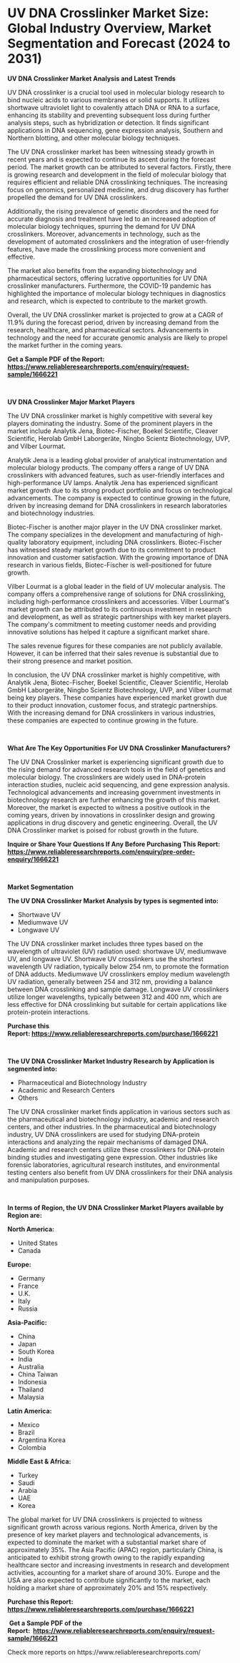 <p><h1>UV DNA Crosslinker Market Size: Global Industry Overview, Market Segmentation and Forecast (2024 to 2031)</h1></p><p><strong>UV DNA Crosslinker Market Analysis and Latest Trends</strong></p>
<p><p>UV DNA crosslinker is a crucial tool used in molecular biology research to bind nucleic acids to various membranes or solid supports. It utilizes shortwave ultraviolet light to covalently attach DNA or RNA to a surface, enhancing its stability and preventing subsequent loss during further analysis steps, such as hybridization or detection. It finds significant applications in DNA sequencing, gene expression analysis, Southern and Northern blotting, and other molecular biology techniques.</p><p>The UV DNA crosslinker market has been witnessing steady growth in recent years and is expected to continue its ascent during the forecast period. The market growth can be attributed to several factors. Firstly, there is growing research and development in the field of molecular biology that requires efficient and reliable DNA crosslinking techniques. The increasing focus on genomics, personalized medicine, and drug discovery has further propelled the demand for UV DNA crosslinkers.</p><p>Additionally, the rising prevalence of genetic disorders and the need for accurate diagnosis and treatment have led to an increased adoption of molecular biology techniques, spurring the demand for UV DNA crosslinkers. Moreover, advancements in technology, such as the development of automated crosslinkers and the integration of user-friendly features, have made the crosslinking process more convenient and effective.</p><p>The market also benefits from the expanding biotechnology and pharmaceutical sectors, offering lucrative opportunities for UV DNA crosslinker manufacturers. Furthermore, the COVID-19 pandemic has highlighted the importance of molecular biology techniques in diagnostics and research, which is expected to contribute to the market growth.</p><p>Overall, the UV DNA crosslinker market is projected to grow at a CAGR of 11.9% during the forecast period, driven by increasing demand from the research, healthcare, and pharmaceutical sectors. Advancements in technology and the need for accurate genomic analysis are likely to propel the market further in the coming years.</p></p>
<p><strong>Get a Sample PDF of the Report:&nbsp; <a href="https://www.reliableresearchreports.com/enquiry/request-sample/1666221">https://www.reliableresearchreports.com/enquiry/request-sample/1666221</a></strong></p>
<p>&nbsp;</p>
<p><strong>UV DNA Crosslinker Major Market Players</strong></p>
<p><p>The UV DNA crosslinker market is highly competitive with several key players dominating the industry. Some of the prominent players in the market include Analytik Jena, Biotec-Fischer, Boekel Scientific, Cleaver Scientific, Herolab GmbH Laborgeräte, Ningbo Scientz Biotechnology, UVP, and Vilber Lourmat.</p><p>Analytik Jena is a leading global provider of analytical instrumentation and molecular biology products. The company offers a range of UV DNA crosslinkers with advanced features, such as user-friendly interfaces and high-performance UV lamps. Analytik Jena has experienced significant market growth due to its strong product portfolio and focus on technological advancements. The company is expected to continue growing in the future, driven by increasing demand for DNA crosslinkers in research laboratories and biotechnology industries.</p><p>Biotec-Fischer is another major player in the UV DNA crosslinker market. The company specializes in the development and manufacturing of high-quality laboratory equipment, including DNA crosslinkers. Biotec-Fischer has witnessed steady market growth due to its commitment to product innovation and customer satisfaction. With the growing importance of DNA research in various fields, Biotec-Fischer is well-positioned for future growth.</p><p>Vilber Lourmat is a global leader in the field of UV molecular analysis. The company offers a comprehensive range of solutions for DNA crosslinking, including high-performance crosslinkers and accessories. Vilber Lourmat's market growth can be attributed to its continuous investment in research and development, as well as strategic partnerships with key market players. The company's commitment to meeting customer needs and providing innovative solutions has helped it capture a significant market share.</p><p>The sales revenue figures for these companies are not publicly available. However, it can be inferred that their sales revenue is substantial due to their strong presence and market position.</p><p>In conclusion, the UV DNA crosslinker market is highly competitive, with Analytik Jena, Biotec-Fischer, Boekel Scientific, Cleaver Scientific, Herolab GmbH Laborgeräte, Ningbo Scientz Biotechnology, UVP, and Vilber Lourmat being key players. These companies have experienced market growth due to their product innovation, customer focus, and strategic partnerships. With the increasing demand for DNA crosslinkers in various industries, these companies are expected to continue growing in the future.</p></p>
<p>&nbsp;</p>
<p><strong>What Are The Key Opportunities For UV DNA Crosslinker Manufacturers?</strong></p>
<p><p>The UV DNA Crosslinker market is experiencing significant growth due to the rising demand for advanced research tools in the field of genetics and molecular biology. The crosslinkers are widely used in DNA-protein interaction studies, nucleic acid sequencing, and gene expression analysis. Technological advancements and increasing government investments in biotechnology research are further enhancing the growth of this market. Moreover, the market is expected to witness a positive outlook in the coming years, driven by innovations in crosslinker design and growing applications in drug discovery and genetic engineering. Overall, the UV DNA Crosslinker market is poised for robust growth in the future.</p></p>
<p><strong>Inquire or Share Your Questions If Any Before Purchasing This Report: <a href="https://www.reliableresearchreports.com/enquiry/pre-order-enquiry/1666221">https://www.reliableresearchreports.com/enquiry/pre-order-enquiry/1666221</a></strong></p>
<p>&nbsp;</p>
<p><strong>Market Segmentation</strong></p>
<p><strong>The UV DNA Crosslinker Market Analysis by types is segmented into:</strong></p>
<p><ul><li>Shortwave UV</li><li>Mediumwave UV</li><li>Longwave UV</li></ul></p>
<p><p>The UV DNA crosslinker market includes three types based on the wavelength of ultraviolet (UV) radiation used: shortwave UV, mediumwave UV, and longwave UV. Shortwave UV crosslinkers use the shortest wavelength UV radiation, typically below 254 nm, to promote the formation of DNA adducts. Mediumwave UV crosslinkers employ medium wavelength UV radiation, generally between 254 and 312 nm, providing a balance between DNA crosslinking and sample damage. Longwave UV crosslinkers utilize longer wavelengths, typically between 312 and 400 nm, which are less effective for DNA crosslinking but suitable for certain applications like protein-protein interactions.</p></p>
<p><strong>Purchase this Report:&nbsp;<a href="https://www.reliableresearchreports.com/purchase/1666221">https://www.reliableresearchreports.com/purchase/1666221</a></strong></p>
<p>&nbsp;</p>
<p><strong>The UV DNA Crosslinker Market Industry Research by Application is segmented into:</strong></p>
<p><ul><li>Pharmaceutical and Biotechnology Industry</li><li>Academic and Research Centers</li><li>Others</li></ul></p>
<p><p>The UV DNA crosslinker market finds application in various sectors such as the pharmaceutical and biotechnology industry, academic and research centers, and other industries. In the pharmaceutical and biotechnology industry, UV DNA crosslinkers are used for studying DNA-protein interactions and analyzing the repair mechanisms of damaged DNA. Academic and research centers utilize these crosslinkers for DNA-protein binding studies and investigating gene expression. Other industries like forensic laboratories, agricultural research institutes, and environmental testing centers also benefit from UV DNA crosslinkers for their DNA analysis and manipulation purposes.</p></p>
<p>&nbsp;</p>
<p><strong>In terms of Region, the UV DNA Crosslinker Market Players available by Region are:</strong></p>
<p>
    <p> <strong> North America: </strong>
        <ul>
            <li>United States</li>
            <li>Canada</li>
        </ul>
        </p> 
    <p> <strong> Europe: </strong>
        <ul>
            <li>Germany</li>
            <li>France</li>
            <li>U.K.</li>
            <li>Italy</li>
            <li>Russia</li>
        </ul>
        </p> 
    <p> <strong> Asia-Pacific: </strong>
        <ul>
            <li>China</li>
            <li>Japan</li>
            <li>South Korea</li>
            <li>India</li>
            <li>Australia</li>
            <li>China Taiwan</li>
            <li>Indonesia</li>
            <li>Thailand</li>
            <li>Malaysia</li>
        </ul>
        </p> 
    <p> <strong> Latin America: </strong>
        <ul>
            <li>Mexico</li>
            <li>Brazil</li>
            <li>Argentina Korea</li>
            <li>Colombia</li>
        </ul>
        </p> 
    <p> <strong> Middle East & Africa: </strong>
        <ul>
            <li>Turkey</li>
            <li>Saudi</li>
            <li>Arabia</li>
            <li>UAE</li>
            <li>Korea</li>
        </ul>
    </p>
    </p>
<p><p>The global market for UV DNA crosslinkers is projected to witness significant growth across various regions. North America, driven by the presence of key market players and technological advancements, is expected to dominate the market with a substantial market share of approximately 35%. The Asia Pacific (APAC) region, particularly China, is anticipated to exhibit strong growth owing to the rapidly expanding healthcare sector and increasing investments in research and development activities, accounting for a market share of around 30%. Europe and the USA are also expected to contribute significantly to the market, each holding a market share of approximately 20% and 15% respectively.</p></p>
<p><strong>Purchase this Report: <a href="https://www.reliableresearchreports.com/purchase/1666221">https://www.reliableresearchreports.com/purchase/1666221</a></strong></p>
<p>&nbsp;<strong>Get a Sample PDF of the Report:&nbsp;&nbsp;<a href="https://www.reliableresearchreports.com/enquiry/request-sample/1666221">https://www.reliableresearchreports.com/enquiry/request-sample/1666221</a></strong></p>
<p><strong></strong></p>
<p>Check more reports on https://www.reliableresearchreports.com/</p>